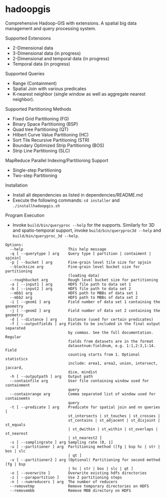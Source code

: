 # hadoopgis
Comprehensive Hadoop-GIS with extensions.
A spatial big data management and query processing system.

Supported Extensions
- 2-Dimensional data
- 3-Dimensional data (in progress)
- 2-Dimensional and temporal data (in progress)
- Temporal data (in progress)

Supported Queries
- Range (Containment)
- Spatial Join with various predicates
- K-nearest neighbor (single window as well as aggregate nearest neighbor).

Supported Partitioning Methods
- Fixed Grid Partitioning (FG)
- Binary Space Partitioning (BSP)
- Quad tree Partitioning (QT)
- Hilbert Curve Value Partitioning (HC)
- Sort Tile Recursive Partitioning (STR)
- Boundary Optimized Strip Partitioning (BOS)
- Strip Line Partitioning (SLC)

MapReduce Parallel Indexing/Partitioning Support
- Single-step Partitioning
- Two-step Partitioning

Installation
- Install all dependencies as listed in dependencies/README.md
- Execute the following commands: `cd installer` and  `./installhadoopgis.sh` 

Program Execution
- Invoke `build/bin/queryproc --help` for the supports. Similarly for 3D and spatio-temporal support, invoke `build/bin/queryproc3d --help` and `build/bin/queryproc_3d --help`.

```
Options:
  --help                    This help message
  -q [ --querytype ] arg    Query type [ partition | contaiment | spjoin]
  -p [ --bucket ] arg       Fine-grain level tile size for spjoin
  --blocksize arg           Fine-grain level bucket size for partitioning
                            (loading data)
  --roughbucket arg         Rough level bucket size for partitioning
  -a [ --input1 ] arg       HDFS file path to data set 1
  -b [ --input2 ] arg       HDFS file path to data set 2
  --mbb1 arg                HDFS path to MBBs of data set 1
  --mbb2 arg                HDFS path to MBBs of data set 2
  -i [ --geom1 ] arg        Field number of data set 1 containing the geometry
  -j [ --geom2 ] arg        Field number of data set 2 containing the geometry
  -d [ --distance ] arg     Distance (used for certain predicates)
  -f [ --outputfields ] arg Fields to be included in the final output separated
                            by commas. See the full documentation. Regular
                            fields from datasets are in the format
                            datasetnum:fieldnum, e.g. 1:1,2:3,1:14. Field
                            counting starts from 1. Optional statistics
                            include: area1, area2, union, intersect, jaccard,
                            dice, mindist
  -h [ --outputpath ] arg   Output path
  --containfile arg         User file containing window used for containment
                            query
  --containrange arg        Comma separated list of window used for containemtn
                            query
  -t [ --predicate ] arg    Predicate for spatial join and nn queries [
                            st_intersects | st_touches | st_crosses |
                            st_contains | st_adjacent | st_disjoint | st_equals
                            | st_dwithin | st_within | st_overlaps | st_nearest
                            | st_nearest2 ]
  -s [ --samplingrate ] arg Sampling rate (0, 1]
  -u [ --partitioner ] arg  Partitioning method ([fg | bsp hc | str | bos | slc
                            | qt ]
  -v [ --partitioner2 ] arg (Optional) Partitioning for second method [fg | bsp
                            | hc | str | bos | slc | qt ]
  -o [ --overwrite ]        Overwrite existing hdfs directories
  -z [ --parapartition ]    Use 2 partitioning steps
  -n [ --numreducers ] arg  The number of reducers
  --removetmp               Remove temporary directories on HDFS
  --removembb               Remove MBB directory on HDFS
```
